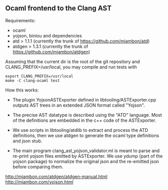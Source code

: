 Ocaml frontend to the Clang AST
-------------------------------

Requirements:
- ocaml
- yojson, biniou and dependencies
- atd > 1.1.1 (currently the trunk of https://github.com/mjambon/atd)
- atdgen > 1.3.1 (currently the trunk of https://github.com/mjambon/atdgen)

Assuming that the current dir is the root of the git repository and CLANG_PREFIX=/usr/local, you may compile and run tests with
```
export CLANG_PREFIX=/usr/local
make -C clang-ocaml test
```

How this works:
- The plugin YojsonASTExporter defined in libtooling/ASTExporter.cpp outputs AST trees in an extended JSON format called "Yojson".

- The precise AST datatype is described using the "ATD" language. Most of the definitions are embedded in the c++ code of the ASTExporter.

- We use scripts in libtooling/atdlib to extract and process the ATD definitions, then we use atdgen to generate the ocaml type definitions and json stub.

- The main program clang_ast_yojson_validator.ml is meant to parse and re-print yojson files emitted by ASTExporter.
  We use ydump (part of the yojson package) to normalize the original json and the re-emitted json before comparing them.

http://mjambon.com/atdgen/atdgen-manual.html
http://mjambon.com/yojson.html